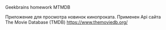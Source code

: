 Geekbrains homework
MTMDB

Приложение для просмотра новинок кинопроката. Применен Api сайта The Movie Database (TMDB) https://www.themoviedb.org/
